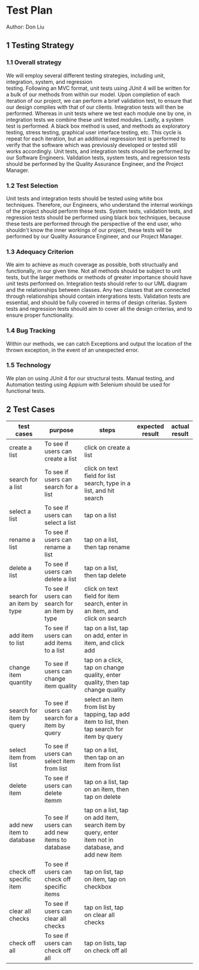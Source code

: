# Test Plan

Author: Don Liu

## 1 Testing Strategy

### 1.1 Overall strategy

We will employ several different testing strategies, including unit, integration, system, and regression    
testing. Following an MVC format, unit tests using JUnit 4 will be written for a bulk of our methods from
within our model. Upon completion of each iteration of our project, we can perform a brief validation test,
to ensure that our design complies with that of our clients. Integration tests will then be performed. 
Whereas in unit tests where we test each module one by one, in integration tests we combine these unit tested
modules. Lastly, a system test is performed. A black box method is used, and methods as exploratory testing,
stress testing, graphical user interface testing, etc. This cycle is repeat for each iteration, but an 
additional regression test is performed to verify that the software which was previously developed or tested
still works accordingly. Unit tests, and integration tests should be performed by our Software Engineers. 
Validation tests, system tests, and regression tests should be performed by the Quality Assurance Engineer, 
and the Project Manager.


### 1.2 Test Selection

Unit tests and integration tests should be tested using white box techniques. Therefore, our Engineers, who
understand the internal workings of the project should perform these tests. System tests, validation tests,
and regression tests should be performed using black box techniques, because these tests are performed through
the perspective of the end user, who shouldn't know the inner workings of our project, these tests will be 
performed by our Quality Assurance Engineer, and our Project Manager.


### 1.3 Adequacy Criterion

We aim to achieve as much coverage as possible, both structually and functionally, in our given time. Not 
all methods should be subject to unit tests, but the larger methods or methods of greater importance should
have unit tests performed on. Integration tests should refer to our UML diagram and the relationships between
classes. Any two classes that are connected through relationships should contain intergrations tests. 
Validation tests are essential, and should be fully covered in terms of design criterias. System tests and 
regression tests should aim to cover all the design criterias, and to ensure proper functionality. 


### 1.4 Bug Tracking

Within our methods, we can catch Exceptions and output the location of the thrown exception, in the event of
an unexpected error.

### 1.5 Technology

We plan on using JUnit 4 for our structural tests. Manual testing, and Automation testing using Appium with
Selenium should be used for functional  tests. 

## 2 Test Cases

| ﻿test cases                 | purpose                                        | steps                                                                                              | expected result | actual result |
|----------------------------|------------------------------------------------|----------------------------------------------------------------------------------------------------|-----------------|---------------|
| create a list              | To see if users can create a list              | click on create a list                                                                             |                 |               |
| search for a list          | To see if users can search for a list          | click on text field for list search, type in a list, and hit search                                |                 |               |
| select a list              | To see if users can select a list              | tap on a list                                                                                      |                 |               |
| rename a list              | To see if users can rename a list              | tap on a list, then tap rename                                                                     |                 |               |
| delete a list              | To see if users can delete a list              | tap on a list, then tap delete                                                                     |                 |               |
| search for an item by type | To see if users can search for an item by type | click on text field for item search, enter in an item, and click on search                         |                 |               |
| add item to list           | To see if users can add items to a list        | tap on a list, tap on add, enter in item, and click add                                            |                 |               |
| change item quantity       | To see if users can change item quality        | tap on a click, tap on change quality, enter quality, then tap change quality                      |                 |               |
| search for item by query   | To see if users can search for a item by query | select an item from list by tapping, tap add item to list, then tap search for item by query       |                 |               |
| select item from list      | To see if users can select item from list      | tap on a list, then tap on an item from list                                                       |                 |               |
| delete item                | To see if users can delete itemm               | tap on a list, tap on an item, then tap on delete                                                  |                 |               |
| add new item to database   | To see if users can add new items to database  | tap on a list, tap on add item, search item by query, enter item not in database, and add new item |                 |               |
| check off specific item    | To see if users can check off specific items   | tap on list, tap on item, tap on checkbox                                                          |                 |               |
| clear all checks           | To see if users can clear all checks           | tap on list, tap on clear all checks                                                               |                 |               |
| check off all              | To see if users can check off all              | tap on lists, tap on check off all                                                                 |                 |               |

